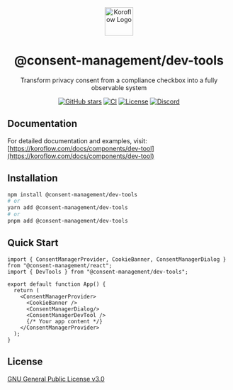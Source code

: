 <div align="center">
   <img src="https://koroflow.com/logo-icon.png" alt="Koroflow Logo" width="64" height="64" />
  <h1>@consent-management/dev-tools</h1>
  <p>Transform privacy consent from a compliance checkbox into a fully observable system</p>

  [![GitHub stars](https://img.shields.io/github/stars/koroflow/koroflow?style=flat-square)](https://github.com/koroflow/koroflow)
  [![CI](https://img.shields.io/github/actions/workflow/status/koroflow/koroflow/ci.yml?style=flat-square)](https://github.com/koroflow/koroflow/actions/workflows/ci.yml)
  [![License](https://img.shields.io/badge/license-GPL--3.0-blue.svg?style=flat-square)](LICENSE)
  [![Discord](https://img.shields.io/discord/1312171102268690493?style=flat-square)](https://discord.gg/koroflow)
</div>

## Documentation

For detailed documentation and examples, visit:
[https://koroflow.com/docs/components/dev-tool](https://koroflow.com/docs/components/dev-tool)

## Installation

```bash
npm install @consent-management/dev-tools
# or
yarn add @consent-management/dev-tools
# or
pnpm add @consent-management/dev-tools
```

## Quick Start

```tsx
import { ConsentManagerProvider, CookieBanner, ConsentManagerDialog } from "@consent-management/react";
import { DevTools } from "@consent-management/dev-tools";

export default function App() {
  return (
    <ConsentManagerProvider>
      <CookieBanner />
      <ConsentManagerDialog/>
      <ConsentManagerDevTool />
      {/* Your app content */}
    </ConsentManagerProvider>
  );
}
```

## License

[GNU General Public License v3.0](https://github.com/koroflow/koroflow/blob/main/LICENSE)
